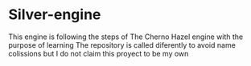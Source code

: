 # Silver-engine

This engine is following the steps of The Cherno Hazel engine with the purpose of learning
The repository is called diferently to avoid name colissions but I do not claim this proyect to be my own
